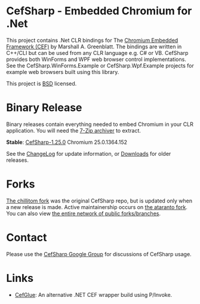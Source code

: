 # CefSharp - Embedded Chromium for .Net

This project contains .Net CLR bindings for The [Chromium Embedded Framework (CEF)](http://code.google.com/p/chromiumembedded/ "Google Code") by Marshall A. Greenblatt. The bindings are written in C++/CLI but can be used from any CLR language e.g. C# or VB. CefSharp provides both WinForms and WPF web browser control implementations. See the CefSharp.WinForms.Example or CefSharp.Wpf.Example projects for example web browsers built using this library.

This project is [BSD](http://www.opensource.org/licenses/bsd-license.php "BSD License") licensed.

# Binary Release

Binary releases contain everything needed to embed Chromium in your CLR application. You will need the [7-Zip archiver](http://www.7-zip.org/ "7-Zip") to extract.

**Stable**: [CefSharp-1.25.0](https://sourceforge.net/projects/cefsharp/files/latest/download "Download")
Chromium 25.0.1364.152

See the [ChangeLog](https://github.com/ataranto/CefSharp/blob/master/ChangeLog.md) for update information, or [Downloads](https://sourceforge.net/projects/cefsharp/files/) for older releases.

# Forks

[The chillitom fork](https://github.com/chillitom/CefSharp) was the original CefSharp repo, but is updated only when a new release is made. Active maintainership occurs on [the ataranto fork](https://github.com/ataranto/CefSharp). You can also view [the entire network of public forks/branches](https://github.com/chillitom/CefSharp/network).

# Contact

Please use the [CefSharp Google Group](https://groups.google.com/forum/#!forum/cefsharp) for discussions of CefSharp usage.

# Links

- [CefGlue](https://bitbucket.org/fddima/cefglue/wiki/Home): An alternative .NET CEF wrapper build using P/Invoke.
